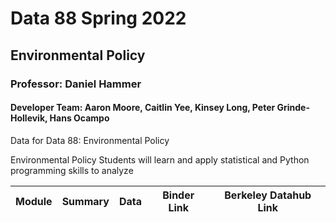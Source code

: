 # Data 88 Spring 2022
## Environmental Policy
### Professor: Daniel Hammer
#### Developer Team: Aaron Moore, Caitlin Yee, Kinsey Long, Peter Grinde-Hollevik, Hans Ocampo

Data for Data 88: Environmental Policy

Environmental Policy
Students will learn and apply statistical and Python programming skills to analyze


| Module | Summary                                                               | Data                                                   | Binder Link          |Berkeley Datahub Link          |
|----------|-----------------------------------------------------------------------|--------------------------------------------------------|------------------------|------------------------|

